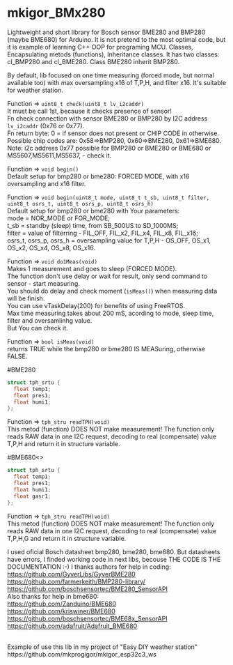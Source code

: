# mkigor_BMx280
Lightweight and short library for Bosch sensor BME280 and BMP280 (maybe BME680) for Arduino.
It is not pretend to the most optimal code, but it is example of learning C++ OOP for programing MCU.
Classes, Encapsulating metods (functions), Inheritance classes.
It has two classes: cl_BMP280 and cl_BME280. Class BME280 inherit BMP280.

By default, lib focused on one time measuring (forced mode, but normal available too) 
with max oversampling x16 of T,P,H, and filter x16. It's suitable for weather station.

Function => `uint8_t check(uint8_t lv_i2caddr)`<BR>
It must be call 1st, because it checks presence of sensor!<BR>
Fn check connection with sensor BME280 or BMP280 by I2C address `lv_i2caddr` (0x76 or 0x77).<BR>
Fn return byte: 0 = if sensor does not present or CHIP CODE in otherwise.<BR>
Possible chip codes are: 0x58=>BMP280, 0x60=>BME280, 0x61=>BME680.<BR>
Note: i2c address 0x77 possible for BMP280 or BME280 or BME680 or MS5607,MS5611,MS5637, - check it.<BR>

Function => `void begin()`<BR>
Default setup for bmp280 or bme280: FORCED MODE, with x16 oversampling and x16 filter.<BR>

Function => `void begin(uint8_t mode, uint8_t t_sb, uint8_t filter, uint8_t osrs_t, uint8_t osrs_p, uint8_t osrs_h)`<BR>
Default setup for bmp280 or bme280 with Your parameters:<BR>
mode = NOR_MODE or FOR_MODE; <BR>
t_sb = standby (sleep) time, from SB_500US to SD_1000MS;<BR>
filter  =  value of filterring - FIL_OFF, FIL_x2, FIL_x4, FIL_x8, FIL_x16;<BR>
osrs_t, osrs_p, osrs_h = oversampling value for T,P,H - OS_OFF, OS_x1, OS_x2, OS_x4, OS_x8, OS_x16.<BR>

Function => `void do1Meas(void)`<BR>
Makes 1 measurement and goes to sleep (FORCED MODE).<BR>
The function don't use delay or wait for result, only send command to sensor - start measuring.<BR>
You should do delay and check moment (`isMeas()`) when measuring data will be finish.<BR>
You can use vTaskDelay(200) for benefits of using FreeRTOS.<BR>
Max time measuring takes about 200 mS, acording to mode, sleep time, filter and oversamlinhg value.<BR>
But You can check it.<BR>

Function => `bool isMeas(void)`<BR>
returns TRUE while the bmp280 or bme280 IS MEASuring, otherwise FALSE.<BR>

#BME280<br>
```c++
struct tph_srtu {
  float temp1;
  float pres1;
  float humi1;
};
```
Function => `tph_stru readTPH(void)`<BR>
This metod (function) DOES NOT make measurement! The function only reads RAW data in one I2C request, decoding to real (compensate) value T,P,H and return it in structure variable.<BR>

#BME680<>
```c++
struct tph_srtu {
  float temp1;
  float pres1;
  float humi1;
  float gasr1;
};
```
Function => `tph_stru readTPH(void)`<BR>
This metod (function) DOES NOT make measurement! The function only reads RAW data in one I2C request, decoding to real (compensate) value T,P,H,G and return it in structure variable.<BR>

I used oficial Bosch datasheet bmp280, bme280, bme680. But datasheets have errors, I finded working code in next libs, becouse THE CODE IS THE DOCUMENTATION :-) I thanks authors for help in coding:<BR>
https://github.com/GyverLibs/GyverBME280<BR>
https://github.com/farmerkeith/BMP280-library/<BR>
https://github.com/boschsensortec/BME280_SensorAPI<BR>
Also thanks for help in bme680:<br>
https://github.com/Zanduino/BME680<br>
https://github.com/kriswiner/BME680<br>
https://github.com/boschsensortec/BME68x_SensorAPI<BR>
https://github.com/adafruit/Adafruit_BME680<BR>

<BR>
Example of use this lib in my project of "Easy DIY weather station"<BR>
https://github.com/mkprogigor/mkigor_esp32c3_ws<BR>
